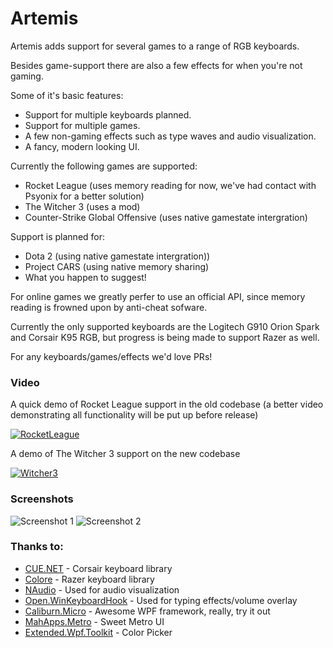 # Artemis
Artemis adds support for several games to a range of RGB keyboards.

Besides game-support there are also a few effects for when you're not gaming. 

Some of it's basic features:

 * Support for multiple keyboards planned.
 * Support for multiple games.
 * A few non-gaming effects such as type waves and audio visualization.
 * A fancy, modern looking UI.


Currently the following games are supported:

 * Rocket League (uses memory reading for now, we've had contact with Psyonix for a better solution)
 * The Witcher 3 (uses a mod)
 * Counter-Strike Global Offensive (uses native gamestate intergration)

Support is planned for:
 * Dota 2 (using native gamestate intergration))
 * Project CARS (using native memory sharing)
 * What you happen to suggest!

For online games we greatly perfer to use an official API, since memory reading is frowned upon by anti-cheat sofware.

Currently the only supported keyboards are the Logitech G910 Orion Spark and Corsair K95 RGB, but progress is being made to support Razer as well.

For any keyboards/games/effects we'd love PRs!

### Video
A quick demo of Rocket League support in the old codebase (a better video demonstrating all functionality will be put up before release)

[![RocketLeague](http://img.youtube.com/vi/L8rqFGaPeTg/0.jpg)](https://www.youtube.com/watch?v=L8rqFGaPeTg "Rocket League")


A demo of The Witcher 3 support on the new codebase

[![Witcher3](http://img.youtube.com/vi/H03D_y2cFYs/0.jpg)](https://www.youtube.com/watch?v=H03D_y2cFYs "The Witcher 3")


### Screenshots
![Screenshot 1](http://i.imgur.com/mq8i4ht.png)
![Screenshot 2](http://i.imgur.com/Z2RkiTE.png)


### Thanks to:

 * [CUE.NET](https://github.com/DarthAffe/CUE.NET) - Corsair keyboard library
 * [Colore](https://github.com/CoraleStudios/Colore) - Razer keyboard library
 * [NAudio](http://naudio.codeplex.com/) - Used for audio visualization
 * [Open.WinKeyboardHook](Open.WinKeyboardHook) - Used for typing effects/volume overlay
 * [Caliburn.Micro](http://caliburnmicro.com/) - Awesome WPF framework, really, try it out
 * [MahApps.Metro](https://github.com/MahApps/MahApps.Metro) - Sweet Metro UI
 * [Extended.Wpf.Toolkit](http://wpftoolkit.codeplex.com/) - Color Picker

